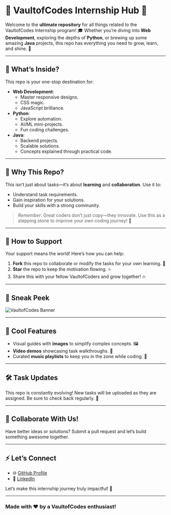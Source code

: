 # 🚀 VaultofCodes Internship Hub 🌟

Welcome to the **ultimate repository** for all things related to the VaultofCodes Internship program! 🎓 Whether you’re diving into **Web Development**, exploring the depths of **Python**, or brewing up some amazing **Java** projects, this repo has everything you need to grow, learn, and shine. 🌟  

---

## 📂 What’s Inside?  
This repo is your one-stop destination for:  
- **Web Development**:  
  - Master responsive designs.  
  - CSS magic.  
  - JavaScript brilliance.  
- **Python**:  
  - Explore automation.  
  - AI/ML mini-projects.  
  - Fun coding challenges.  
- **Java**:  
  - Backend projects.  
  - Scalable solutions.  
  - Concepts explained through practical code.  

---

## 🎉 Why This Repo?  
This isn’t just about tasks—it’s about **learning** and **collaboration**. Use it to:  
- Understand task requirements.  
- Gain inspiration for your solutions.  
- Build your skills with a strong community.  

> *Remember*: Great coders don’t just copy—they innovate. Use this as a stepping stone to improve your own coding journey! 💪  

---

## 🌟 How to Support  
Your support means the world! Here’s how you can help:  
1. **Fork** this repo to collaborate or modify the tasks for your own learning. 🔧  
2. **Star** the repo to keep the motivation flowing. ⭐  
3. Share this with your fellow VaultofCoders and grow together! 🔥  

---

## 🎨 Sneak Peek  

![VaultofCodes Banner](https://via.placeholder.com/1000x300/000000/FFD700?text=VaultofCodes+Internship+Hub+%7C+Explore%2C+Learn%2C+Grow)
 

---

## 🎥 Cool Features  
- Visual guides with **images** to simplify complex concepts. 🖼️  
- **Video demos** showcasing task walkthroughs. 🎥  
- Curated **music playlists** to keep you in the zone while coding. 🎵  

---

## 🛠️ Task Updates  
This repo is constantly evolving! New tasks will be uploaded as they are assigned. Be sure to check back regularly. 🚀  

---

## 🤝 Collaborate With Us!  
Have better ideas or solutions? Submit a pull request and let’s build something awesome together.  

---

## ⚡ Let’s Connect  
- 🌐 [GitHub Profile](https://github.com/Yaser-123)  
- 💼 [LinkedIn](https://linkedin.com/in/tmohamedyaser08)  

Let’s make this internship journey truly impactful! 🌟  

---

### Made with ❤️ by a VaultofCodes enthusiast!
